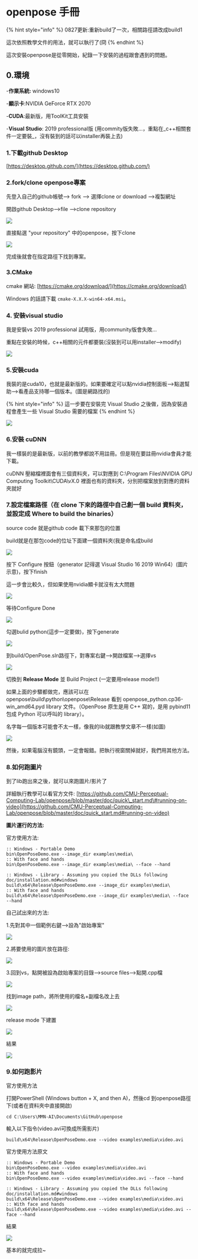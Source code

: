 # openpose 手冊

{% hint style="info" %}
0827更新:重新build了一次，相關路徑請改成build1

這次依照教學文件的用法，就可以執行了\(冏
{% endhint %}

這次安裝openpose是從零開始，紀錄一下安裝的過程跟會遇到的問題。

## 0.環境

-**作業系統:** windows10

-**顯示卡**:NVIDIA GeForce RTX 2070

-**CUDA**:最新版，用ToolKit工具安裝

-**Visual Studio**: 2019 professional版 \(用commity版失敗...，重點在_c++相關套件一定要裝_，沒有裝到的話可以installer再裝上去\)

### 1.下載github Desktop

[https://desktop.github.com/](https://desktop.github.com/)

### 2.fork/clone  openpose專案

先登入自己的github帳號--&gt; fork --&gt; 選擇clone or download  --&gt;複製網址

開啟github Desktop--&gt;file --&gt;clone repository

![](.gitbook/assets/1.PNG)

直接點選 "your repository" 中的openpose，按下clone



![](.gitbook/assets/1.PNG)

完成後就會在指定路徑下找到專案。

### 3.CMake

cmake 網站: [https://cmake.org/download/](https://cmake.org/download/)

Windows 的話請下載 `cmake-X.X.X-win64-x64.msi`。

### 4. 安裝visual studio

我是安裝vs 2019 professional 試用版，用community版會失敗...

重點在安裝的時候，c++相關的元件都要裝\(沒裝到可以用installer--&gt;modify\)

![](.gitbook/assets/image%20%2820%29.png)

### 5.安裝cuda

我裝的是cuda10，也就是最新版的。如果要確定可以點nvidia控制面板--&gt;點選幫助--&gt;看產品支持哪一個版本。\(圖是網路找的\)

{% hint style="info" %}
這一步要在安裝完 Visual Studio 之後做，因為安裝過程會產生一些 Visual Studio 需要的檔案
{% endhint %}

![](.gitbook/assets/image%20%283%29.png)

### 6.安裝 cuDNN

我一樣裝的是最新版，以前的教學都說不用註冊。但是現在要註冊nvidia會員才能下載。

cuDNN 壓縮檔裡面會有三個資料夾，可以對應到 C:\Program Files\NVIDIA GPU Computing Toolkit\CUDA\vX.0 裡面也有的資料夾，分別把檔案放到對應的資料夾就好

### 7.設定檔案路徑（在 clone 下來的路徑中自己創一個 build 資料夾，並設定成 Where to build the binaries）

source code 就是github code 載下來那包的位置

build就是在那包code的位址下面建一個資料夾\(我是命名成build

![](.gitbook/assets/image%20%289%29.png)

按下 Configure 按鈕（generator 記得選 Visual Studio 16 2019 Win64）\(圖片示意\)，按下finish

這一步會比較久，但如果使用nvidia顯卡就沒有太大問題





![](.gitbook/assets/image%20%2822%29.png)

等待Configure Done

![](.gitbook/assets/image%20%2831%29.png)

勾選bulid python\(這步一定要做\)，按下generate

![](.gitbook/assets/image%20%2825%29.png)

到build/OpenPose.sln路徑下，對專案右鍵--&gt;開啟檔案--&gt;選擇vs

![](.gitbook/assets/image%20%2812%29.png)

切換到 **Release Mode** 並 Build Project  \(一定要用release mode!!\)

如果上面的步驟都做完，應該可以在 openpose\build\python\openpose\Release 看到 openpose\_python.cp36-win\_amd64.pyd library 文件。（OpenPose 原生是用 C++ 寫的，是用 pybind11 包成 Python 可以呼叫的 library）。

名字每一個版本可能會不太一樣，像我的lib就跟教學文章不一樣\(如圖\)

![](.gitbook/assets/image%20%285%29.png)

然後，如果電腦沒有鏡頭，一定會報錯。把執行視窗關掉就好，我們用其他方法。

### 8.如何跑圖片

到了lib跑出來之後，就可以來跑圖片/影片了

詳細執行教學可以看官方文件: [https://github.com/CMU-Perceptual-Computing-Lab/openpose/blob/master/doc/quick\_start.md\#running-on-video](https://github.com/CMU-Perceptual-Computing-Lab/openpose/blob/master/doc/quick_start.md#running-on-video)

**圖片運行的方法:**

官方使用方法:

```text
:: Windows - Portable Demo
bin\OpenPoseDemo.exe --image_dir examples\media\
:: With face and hands
bin\OpenPoseDemo.exe --image_dir examples\media\ --face --hand

:: Windows - Library - Assuming you copied the DLLs following doc/installation.md#windows
build\x64\Release\OpenPoseDemo.exe --image_dir examples\media\
:: With face and hands
build\x64\Release\OpenPoseDemo.exe --image_dir examples\media\ --face --hand
```

自己試出來的方法:

1.先對其中一個範例右鍵--&gt;設為"啟始專案"

![](.gitbook/assets/image%20%2816%29.png)

2.將要使用的圖片放在路徑:

![](.gitbook/assets/image%20%282%29.png)

3.回到vs，點開被設為啟始專案的目錄--&gt;source files--&gt;點開.cpp檔

![](.gitbook/assets/image%20%2818%29.png)

找到image path，將所使用的檔名+副檔名改上去

![](.gitbook/assets/image%20%2827%29.png)

release mode 下建置

![](.gitbook/assets/image%20%2814%29.png)

結果

![](.gitbook/assets/image.png)

### 9.如何跑影片

官方使用方法

打開PowerShell \(Windows button + X, and then A\)，然後cd 到openpose路徑下\(或者在資料夾中直接開啟\)

```text
cd C:\Users\MMN-AI\Documents\GitHub\openpose
```

輸入以下指令\(video.avi可換成所需影片\) 

```text
build\x64\Release\OpenPoseDemo.exe --video examples\media\video.avi
```

官方使用方法原文

```text
:: Windows - Portable Demo
bin\OpenPoseDemo.exe --video examples\media\video.avi
:: With face and hands
bin\OpenPoseDemo.exe --video examples\media\video.avi --face --hand

:: Windows - Library - Assuming you copied the DLLs following doc/installation.md#windows
build\x64\Release\OpenPoseDemo.exe --video examples\media\video.avi
:: With face and hands
build\x64\Release\OpenPoseDemo.exe --video examples\media\video.avi --face --hand
```

結果

![](.gitbook/assets/image%20%2829%29.png)

基本的就完成拉~





